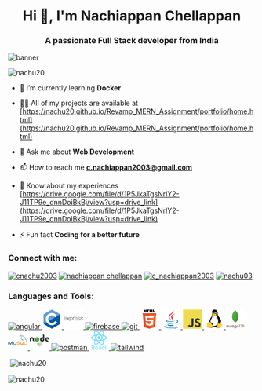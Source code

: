 
<h1 align="center">Hi 👋, I'm Nachiappan Chellappan</h1>
<h3 align="center">A passionate Full Stack developer from India</h3>
<img  align="center src="https://www.bing.com/th/id/OGC.916b1c0b9788ad87b9ccdfc71bbdadf3?pid=1.7&rurl=https%3a%2f%2fi.pinimg.com%2foriginals%2f91%2f6b%2f1c%2f916b1c0b9788ad87b9ccdfc71bbdadf3.gif&ehk=uRehdZb%2fU%2f1vyCkDxiYnIN9BvqoNxH5AP9BKFoQij9c%3d" alt="banner">

<p align="left"> <img src="https://komarev.com/ghpvc/?username=nachu20&label=Profile%20views&color=0e75b6&style=flat" alt="nachu20" /> </p>

- 🌱 I’m currently learning **Docker**

- 👨‍💻 All of my projects are available at [https://nachu20.github.io/Revamp_MERN_Assignment/portfolio/home.html](https://nachu20.github.io/Revamp_MERN_Assignment/portfolio/home.html)

- 💬 Ask me about **Web Development**

- 📫 How to reach me **c.nachiappan2003@gmail.com**

- 📄 Know about my experiences [https://drive.google.com/file/d/1P5JkaTgsNrlY2-J11TP9e_dnnDoiBkBj/view?usp=drive_link](https://drive.google.com/file/d/1P5JkaTgsNrlY2-J11TP9e_dnnDoiBkBj/view?usp=drive_link)

- ⚡ Fun fact **Coding for a better future**

<h3 align="left">Connect with me:</h3>
<p align="left">
<a href="https://twitter.com/cnachu2003" target="blank"><img align="center" src="https://raw.githubusercontent.com/rahuldkjain/github-profile-readme-generator/master/src/images/icons/Social/twitter.svg" alt="cnachu2003" height="30" width="40" /></a>
<a href="https://linkedin.com/in/nachiappan-chellappan" target="blank"><img align="center" src="https://raw.githubusercontent.com/rahuldkjain/github-profile-readme-generator/master/src/images/icons/Social/linked-in-alt.svg" alt="nachiappan chellappan" height="30" width="40" /></a>
<a href="https://www.hackerrank.com/c_nachiappan2003" target="blank"><img align="center" src="https://raw.githubusercontent.com/rahuldkjain/github-profile-readme-generator/master/src/images/icons/Social/hackerrank.svg" alt="c_nachiappan2003" height="30" width="40" /></a>
<a href="https://www.leetcode.com/nachu03" target="blank"><img align="center" src="https://raw.githubusercontent.com/rahuldkjain/github-profile-readme-generator/master/src/images/icons/Social/leet-code.svg" alt="nachu03" height="30" width="40" /></a>
</p>

<h3 align="left">Languages and Tools:</h3>
<p align="left"> <a href="https://angular.io" target="_blank" rel="noreferrer"> <img src="https://angular.io/assets/images/logos/angular/angular.svg" alt="angular" width="40" height="40"/> </a> <a href="https://www.cprogramming.com/" target="_blank" rel="noreferrer"> <img src="https://raw.githubusercontent.com/devicons/devicon/master/icons/c/c-original.svg" alt="c" width="40" height="40"/> </a> <a href="https://expressjs.com" target="_blank" rel="noreferrer"> <img src="https://raw.githubusercontent.com/devicons/devicon/master/icons/express/express-original-wordmark.svg" alt="express" width="40" height="40"/> </a> <a href="https://firebase.google.com/" target="_blank" rel="noreferrer"> <img src="https://www.vectorlogo.zone/logos/firebase/firebase-icon.svg" alt="firebase" width="40" height="40"/> </a> <a href="https://git-scm.com/" target="_blank" rel="noreferrer"> <img src="https://www.vectorlogo.zone/logos/git-scm/git-scm-icon.svg" alt="git" width="40" height="40"/> </a> <a href="https://www.w3.org/html/" target="_blank" rel="noreferrer"> <img src="https://raw.githubusercontent.com/devicons/devicon/master/icons/html5/html5-original-wordmark.svg" alt="html5" width="40" height="40"/> </a> <a href="https://www.java.com" target="_blank" rel="noreferrer"> <img src="https://raw.githubusercontent.com/devicons/devicon/master/icons/java/java-original.svg" alt="java" width="40" height="40"/> </a> <a href="https://developer.mozilla.org/en-US/docs/Web/JavaScript" target="_blank" rel="noreferrer"> <img src="https://raw.githubusercontent.com/devicons/devicon/master/icons/javascript/javascript-original.svg" alt="javascript" width="40" height="40"/> </a> <a href="https://www.linux.org/" target="_blank" rel="noreferrer"> <img src="https://raw.githubusercontent.com/devicons/devicon/master/icons/linux/linux-original.svg" alt="linux" width="40" height="40"/> </a> <a href="https://www.mongodb.com/" target="_blank" rel="noreferrer"> <img src="https://raw.githubusercontent.com/devicons/devicon/master/icons/mongodb/mongodb-original-wordmark.svg" alt="mongodb" width="40" height="40"/> </a> <a href="https://www.mysql.com/" target="_blank" rel="noreferrer"> <img src="https://raw.githubusercontent.com/devicons/devicon/master/icons/mysql/mysql-original-wordmark.svg" alt="mysql" width="40" height="40"/> </a> <a href="https://nodejs.org" target="_blank" rel="noreferrer"> <img src="https://raw.githubusercontent.com/devicons/devicon/master/icons/nodejs/nodejs-original-wordmark.svg" alt="nodejs" width="40" height="40"/> </a> <a href="https://postman.com" target="_blank" rel="noreferrer"> <img src="https://www.vectorlogo.zone/logos/getpostman/getpostman-icon.svg" alt="postman" width="40" height="40"/> </a> <a href="https://reactjs.org/" target="_blank" rel="noreferrer"> <img src="https://raw.githubusercontent.com/devicons/devicon/master/icons/react/react-original-wordmark.svg" alt="react" width="40" height="40"/> </a> <a href="https://tailwindcss.com/" target="_blank" rel="noreferrer"> <img src="https://www.vectorlogo.zone/logos/tailwindcss/tailwindcss-icon.svg" alt="tailwind" width="40" height="40"/> </a> </p>

<p>&nbsp;<img align="center" src="https://github-readme-stats.vercel.app/api?username=nachu20&show_icons=true&locale=en" alt="nachu20" /></p>

<p><img align="center" src="https://github-readme-streak-stats.herokuapp.com/?user=nachu20&" alt="nachu20" /></p>
